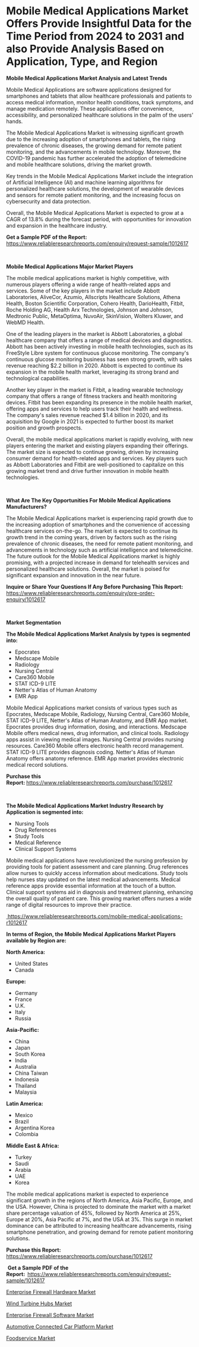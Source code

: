 <p><h1>Mobile Medical Applications Market Offers Provide Insightful Data for the Time Period from 2024 to 2031 and also Provide Analysis Based on Application, Type, and Region</h1></p><p><strong>Mobile Medical Applications Market Analysis and Latest Trends</strong></p>
<p><p>Mobile Medical Applications are software applications designed for smartphones and tablets that allow healthcare professionals and patients to access medical information, monitor health conditions, track symptoms, and manage medication remotely. These applications offer convenience, accessibility, and personalized healthcare solutions in the palm of the users' hands.</p><p>The Mobile Medical Applications Market is witnessing significant growth due to the increasing adoption of smartphones and tablets, the rising prevalence of chronic diseases, the growing demand for remote patient monitoring, and the advancements in mobile technology. Moreover, the COVID-19 pandemic has further accelerated the adoption of telemedicine and mobile healthcare solutions, driving the market growth.</p><p>Key trends in the Mobile Medical Applications Market include the integration of Artificial Intelligence (AI) and machine learning algorithms for personalized healthcare solutions, the development of wearable devices and sensors for remote patient monitoring, and the increasing focus on cybersecurity and data protection.</p><p>Overall, the Mobile Medical Applications Market is expected to grow at a CAGR of 13.8% during the forecast period, with opportunities for innovation and expansion in the healthcare industry.</p></p>
<p><strong>Get a Sample PDF of the Report:&nbsp;</strong> <a href="https://www.reliableresearchreports.com/enquiry/request-sample/1012617">https://www.reliableresearchreports.com/enquiry/request-sample/1012617</a></p>
<p>&nbsp;</p>
<p><strong>Mobile Medical Applications Major Market Players</strong></p>
<p><p>The mobile medical applications market is highly competitive, with numerous players offering a wide range of health-related apps and services. Some of the key players in the market include Abbott Laboratories, AliveCor, Azumio, Allscripts Healthcare Solutions, Athena Health, Boston Scientific Corporation, Cohero Health, DarioHealth, Fitbit, Roche Holding AG, Health Arx Technologies, Johnson and Johnson, Medtronic Public, MetaOptima, NuvoAir, SkinVision, Wolters Kluwer, and WebMD Health.</p><p>One of the leading players in the market is Abbott Laboratories, a global healthcare company that offers a range of medical devices and diagnostics. Abbott has been actively investing in mobile health technologies, such as its FreeStyle Libre system for continuous glucose monitoring. The company's continuous glucose monitoring business has seen strong growth, with sales revenue reaching $2.2 billion in 2020. Abbott is expected to continue its expansion in the mobile health market, leveraging its strong brand and technological capabilities.</p><p>Another key player in the market is Fitbit, a leading wearable technology company that offers a range of fitness trackers and health monitoring devices. Fitbit has been expanding its presence in the mobile health market, offering apps and services to help users track their health and wellness. The company's sales revenue reached $1.4 billion in 2020, and its acquisition by Google in 2021 is expected to further boost its market position and growth prospects.</p><p>Overall, the mobile medical applications market is rapidly evolving, with new players entering the market and existing players expanding their offerings. The market size is expected to continue growing, driven by increasing consumer demand for health-related apps and services. Key players such as Abbott Laboratories and Fitbit are well-positioned to capitalize on this growing market trend and drive further innovation in mobile health technologies.</p></p>
<p>&nbsp;</p>
<p><strong>What Are The Key Opportunities For Mobile Medical Applications Manufacturers?</strong></p>
<p><p>The Mobile Medical Applications market is experiencing rapid growth due to the increasing adoption of smartphones and the convenience of accessing healthcare services on-the-go. The market is expected to continue its growth trend in the coming years, driven by factors such as the rising prevalence of chronic diseases, the need for remote patient monitoring, and advancements in technology such as artificial intelligence and telemedicine. The future outlook for the Mobile Medical Applications market is highly promising, with a projected increase in demand for telehealth services and personalized healthcare solutions. Overall, the market is poised for significant expansion and innovation in the near future.</p></p>
<p><strong>Inquire or Share Your Questions If Any Before Purchasing This Report:</strong> <a href="https://www.reliableresearchreports.com/enquiry/pre-order-enquiry/1012617">https://www.reliableresearchreports.com/enquiry/pre-order-enquiry/1012617</a></p>
<p>&nbsp;</p>
<p><strong>Market Segmentation</strong></p>
<p><strong>The Mobile Medical Applications Market Analysis by types is segmented into:</strong></p>
<p><ul><li>Epocrates</li><li>Medscape Mobile</li><li>Radiology</li><li>Nursing Central</li><li>Care360 Mobile</li><li>STAT ICD-9 LITE</li><li>Netter's Atlas of Human Anatomy</li><li>EMR App</li></ul></p>
<p><p>Mobile Medical Applications market consists of various types such as Epocrates, Medscape Mobile, Radiology, Nursing Central, Care360 Mobile, STAT ICD-9 LITE, Netter's Atlas of Human Anatomy, and EMR App market. Epocrates provides drug information, dosing, and interactions. Medscape Mobile offers medical news, drug information, and clinical tools. Radiology apps assist in viewing medical images. Nursing Central provides nursing resources. Care360 Mobile offers electronic health record management. STAT ICD-9 LITE provides diagnosis coding. Netter's Atlas of Human Anatomy offers anatomy reference. EMR App market provides electronic medical record solutions.</p></p>
<p><strong>Purchase this Report:&nbsp;</strong><a href="https://www.reliableresearchreports.com/purchase/1012617">https://www.reliableresearchreports.com/purchase/1012617</a></p>
<p>&nbsp;</p>
<p><strong>The Mobile Medical Applications Market Industry Research by Application is segmented into:</strong></p>
<p><ul><li>Nursing Tools</li><li>Drug References</li><li>Study Tools</li><li>Medical Reference</li><li>Clinical Support Systems</li></ul></p>
<p><p>Mobile medical applications have revolutionized the nursing profession by providing tools for patient assessment and care planning. Drug references allow nurses to quickly access information about medications. Study tools help nurses stay updated on the latest medical advancements. Medical reference apps provide essential information at the touch of a button. Clinical support systems aid in diagnosis and treatment planning, enhancing the overall quality of patient care. This growing market offers nurses a wide range of digital resources to improve their practice.</p></p>
<p><a href="https://www.reliableresearchreports.com/mobile-medical-applications-r1012617">&nbsp;https://www.reliableresearchreports.com/mobile-medical-applications-r1012617</a></p>
<p><strong>In terms of Region, the Mobile Medical Applications Market Players available by Region are:</strong></p>
<p>
    <p> <strong> North America: </strong>
        <ul>
            <li>United States</li>
            <li>Canada</li>
        </ul>
        </p> 
    <p> <strong> Europe: </strong>
        <ul>
            <li>Germany</li>
            <li>France</li>
            <li>U.K.</li>
            <li>Italy</li>
            <li>Russia</li>
        </ul>
        </p> 
    <p> <strong> Asia-Pacific: </strong>
        <ul>
            <li>China</li>
            <li>Japan</li>
            <li>South Korea</li>
            <li>India</li>
            <li>Australia</li>
            <li>China Taiwan</li>
            <li>Indonesia</li>
            <li>Thailand</li>
            <li>Malaysia</li>
        </ul>
        </p> 
    <p> <strong> Latin America: </strong>
        <ul>
            <li>Mexico</li>
            <li>Brazil</li>
            <li>Argentina Korea</li>
            <li>Colombia</li>
        </ul>
        </p> 
    <p> <strong> Middle East & Africa: </strong>
        <ul>
            <li>Turkey</li>
            <li>Saudi</li>
            <li>Arabia</li>
            <li>UAE</li>
            <li>Korea</li>
        </ul>
    </p>
    </p>
<p><p>The mobile medical applications market is expected to experience significant growth in the regions of North America, Asia Pacific, Europe, and the USA. However, China is projected to dominate the market with a market share percentage valuation of 45%, followed by North America at 25%, Europe at 20%, Asia Pacific at 7%, and the USA at 3%. This surge in market dominance can be attributed to increasing healthcare advancements, rising smartphone penetration, and growing demand for remote patient monitoring solutions.</p></p>
<p><strong>Purchase this Report: </strong><a href="https://www.reliableresearchreports.com/purchase/1012617">https://www.reliableresearchreports.com/purchase/1012617</a></p>
<p>&nbsp;<strong>Get a Sample PDF of the Report:&nbsp;&nbsp;</strong><a href="https://www.reliableresearchreports.com/enquiry/request-sample/1012617">https://www.reliableresearchreports.com/enquiry/request-sample/1012617</a></p>
<p><strong></strong></p>
<p><p><a href="https://github.com/carolinehamilton5656/Market-Research-Report-List-1/blob/main/enterprise-firewall-hardware-market.md">Enterprise Firewall Hardware Market</a></p><p><a href="https://www.linkedin.com/pulse/global-wind-turbine-hubs-market-analysis-trends-forecasts-bp1pe?trackingId=SpZ6wIG8SJS%2FRA8Bv3K3og%3D%3D">Wind Turbine Hubs Market</a></p><p><a href="https://github.com/adriannay56456/Market-Research-Report-List-1/blob/main/enterprise-firewall-software-market.md">Enterprise Firewall Software Market</a></p><p><a href="https://github.com/edaunhshhs/Market-Research-Report-List-1/blob/main/automotive-connected-car-platform-market.md">Automotive Connected Car Platform Market</a></p><p><a href="https://github.com/cobainhalbaru1/Market-Research-Report-List-1/blob/main/foodservice-market.md">Foodservice Market</a></p></p>